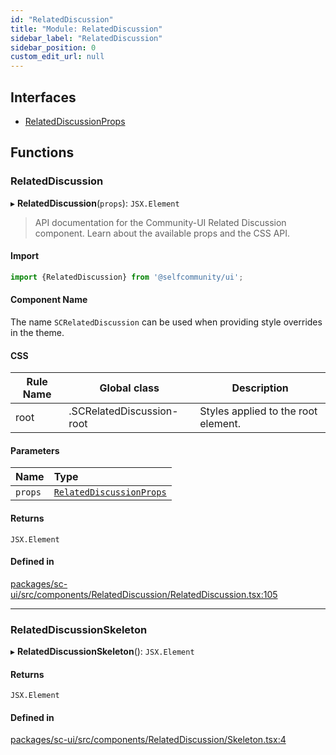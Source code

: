 ```yaml
---
id: "RelatedDiscussion"
title: "Module: RelatedDiscussion"
sidebar_label: "RelatedDiscussion"
sidebar_position: 0
custom_edit_url: null
---
```


## Interfaces

- [RelatedDiscussionProps](../interfaces/RelatedDiscussion.RelatedDiscussionProps)

## Functions

### RelatedDiscussion

▸ **RelatedDiscussion**(`props`): `JSX.Element`

> API documentation for the Community-UI Related Discussion component. Learn about the available props and the CSS API.

#### Import

```jsx
import {RelatedDiscussion} from '@selfcommunity/ui';
```

#### Component Name

The name `SCRelatedDiscussion` can be used when providing style overrides in the theme.

#### CSS

|Rule Name|Global class|Description|
|---|---|---|
|root|.SCRelatedDiscussion-root|Styles applied to the root element.|

#### Parameters

| Name | Type |
| :------ | :------ |
| `props` | [`RelatedDiscussionProps`](../interfaces/RelatedDiscussion.RelatedDiscussionProps) |

#### Returns

`JSX.Element`

#### Defined in

[packages/sc-ui/src/components/RelatedDiscussion/RelatedDiscussion.tsx:105](https://github.com/selfcommunity/community-ui/blob/487fa8c/packages/sc-ui/src/components/RelatedDiscussion/RelatedDiscussion.tsx#L105)

___

### RelatedDiscussionSkeleton

▸ **RelatedDiscussionSkeleton**(): `JSX.Element`

#### Returns

`JSX.Element`

#### Defined in

[packages/sc-ui/src/components/RelatedDiscussion/Skeleton.tsx:4](https://github.com/selfcommunity/community-ui/blob/487fa8c/packages/sc-ui/src/components/RelatedDiscussion/Skeleton.tsx#L4)
